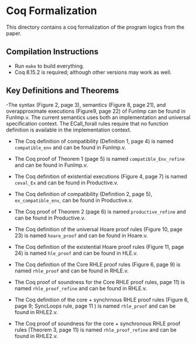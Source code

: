 # Coq Formalization
This directory contains a coq formalization of the program logics from the paper.

## Compilation Instructions
- Run `make` to build everything.
- Coq 8.15.2 is required; although other versions may work as well.

## Key Definitions and Theorems

-The syntax (Figure 2, page 3), semantics (Figure 8, page 21), and
overapproximate executions (Figure9, page 22) of FunImp can be found
in FunImp.v. The current semantics uses both an implementation and
universal specification context. The ECall_forall rules require that
no function definition is available in the implementation context.

- The Coq definition of compatibility (Definition 1, page 4) is named
  `compatible_env` and can be found in FunImp.v.

- The Coq proof of Theorem 1 (page 5) is named `compatible_Env_refine`
  and can be found in FunImp.v.

- The Coq definition of existential executions (Figure 4, page 7)
  is named `ceval_Ex` and can be found in Productive.v.

- The Coq definition of compatibility (Definition 2, page 5),
  `ex_compatible_env`, can be found in Productive.v.

- The Coq proof of Theorem 2 (page 6) is named `productive_refine` and
  can be found in Productive.v.

- The Coq definition of the universal Hoare proof rules (Figure 10, page 23)
  is named `hoare_proof` and can be found in Hoare.v.

- The Coq definition of the existential Hoare proof rules (Figure 11, page 24)
  is named `hle_proof` and can be found in HLE.v.

- The Coq definition of the Core RHLE proof rules (Figure 6, page 9)
  is named `rhle_proof` and can be found in RHLE.v.

- The Coq proof of soundness for the Core RHLE proof rules, page 11)
  is named `rhle_proof_refine` and can be found in RHLE.v.

- The Coq definition of the core + synchrnous RHLE proof rules (Figure
  6, page 9; SyncLoops rule, page 11 ) is named `rhle_proof` and can
  be found in RHLE2.v.

- The Coq proof of soundness for the core + synchronous RHLE proof
  rules (Theorem 3, page 11) is named `rhle_proof_refine` and can be
  found in RHLE2.v.
